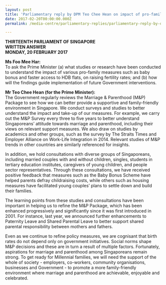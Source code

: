 ```yaml
---
layout: post
title: 'Parliamentary reply by DPM Teo Chee Hean on impact of pro-family measures on raising fertility rates'
date: 2017-02-20T00:00:00.000Z
permalink: /media-centre/parliamentary-replies/parliamentary-reply-by-dpm-teo-chee-hean-on-20-feb-2017/

---
```



**THIRTEENTH PARLIAMENT OF SINGAPORE  
WRITTEN ANSWER  
MONDAY, 20 FEBRUARY 2017**

**Ms Foo Mee Har:**  
To ask the Prime Minister (a) what studies or research have been conducted to understand the impact of various pro-family measures such as baby bonus and faster access to HDB flats, on raising fertility rates; and (b) how will the findings guide implementation of future Government interventions.

**Mr Teo Chee Hean (for the Prime Minister):**  
The Government regularly reviews the Marriage & Parenthood (M&P) Package to see how we can better provide a supportive and family-friendly environment in Singapore. We conduct surveys and studies to better understand the impact and take-up of our measures. For example, we carry out the M&P Survey every three to five years to better understand Singaporeans’ attitude towards marriage and parenthood, including their views on relevant support measures. We also draw on studies by academics and other groups, such as the survey by The Straits Times and Employer Alliance on Work-Life Integration in 2014. Relevant studies of M&P trends in other countries are similarly referenced for insights.

In addition, we hold consultations with diverse groups of Singaporeans, including married couples with and without children, singles, students in tertiary education institutes, caregivers of young children, and people sector representatives. Through these consultations, we have received positive feedback that measures such as the Baby Bonus Scheme have helped parents defray childraising costs, while others such as housing measures have facilitated young couples’ plans to settle down and build their families.

The learning points from these studies and consultations have been important in helping us to refine the M&P Package, which has been enhanced progressively and significantly since it was first introduced in 2001. For instance, last year, we announced further enhancements to Paternity Leave and Shared Parental Leave to better support shared parental responsibility between mothers and fathers.

Even as we continue to refine policy measures, we are cognisant that birth rates do not depend only on government initiatives. Social norms shape M&P decisions and these are in turn a result of multiple factors. Fortunately, aspirations for marriage and parenthood among Singaporeans remain strong. To get ready for Millennial families, we will need the support of the whole of society - employers, co-workers, community organisations, businesses and Government - to promote a more family-friendly environment where marriage and parenthood are achievable, enjoyable and celebrated.


